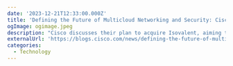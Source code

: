 ```yaml
---
date: '2023-12-21T12:33:00.000Z'
title: 'Defining the Future of Multicloud Networking and Security: Cisco Announces Intent to Acquire Isovalent'
ogImage: ogimage.jpeg
description: "Cisco discusses their plan to acquire Isovalent, aiming to boost its cloud native networking and security through Isovalent's expertise in Cilium and Tetragon. Cisco commits to continuing Isovalent's open source projects and integrating their technologies into Cisco's solutions"
externalUrl: 'https://blogs.cisco.com/news/defining-the-future-of-multicloud-networking-and-security-cisco-announces-intent-to-acquire-isovalent'
categories:
  - Technology
---
```

